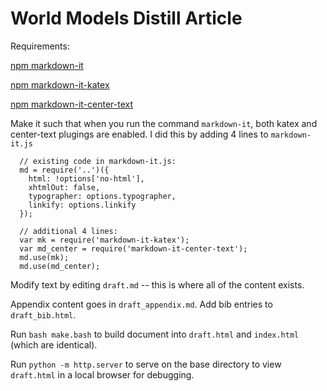 # World Models Distill Article

Requirements:

[npm markdown-it](https://www.npmjs.com/package/markdown-it)

[npm markdown-it-katex](https://www.npmjs.com/package/markdown-it-katex)

[npm markdown-it-center-text](https://www.npmjs.com/package/markdown-it-center-text)

Make it such that when you run the command `markdown-it`, both katex and center-text plugings are enabled. I did this by adding 4 lines to `markdown-it.js`

```
  // existing code in markdown-it.js:
  md = require('..')({
    html: !options['no-html'],
    xhtmlOut: false,
    typographer: options.typographer,
    linkify: options.linkify
  });

  // additional 4 lines:
  var mk = require('markdown-it-katex');
  var md_center = require('markdown-it-center-text');
  md.use(mk);
  md.use(md_center);
```

Modify text by editing `draft.md` -- this is where all of the content exists.

Appendix content goes in `draft_appendix.md`. Add bib entries to `draft_bib.html`.

Run `bash make.bash` to build document into `draft.html` and `index.html` (which are identical).

Run `python -m http.server` to serve on the base directory to view `draft.html` in a local browser for debugging.
